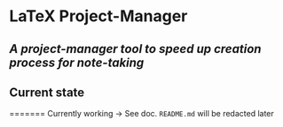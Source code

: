 # LaTeX Project-Manager
*A project-manager tool to speed up creation process for note-taking*
---
## **Current state**
=======
Currently working -> See doc. `README.md` will be redacted later
